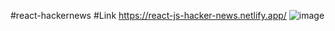 #react-hackernews
#Link
https://react-js-hacker-news.netlify.app/
![image](https://user-images.githubusercontent.com/25538870/178568581-51a70989-cbdc-4b8c-9c48-8dfb0b6cd95d.png)
